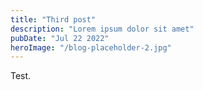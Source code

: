 ```yaml
---
title: "Third post"
description: "Lorem ipsum dolor sit amet"
pubDate: "Jul 22 2022"
heroImage: "/blog-placeholder-2.jpg"
---
```


Test.
